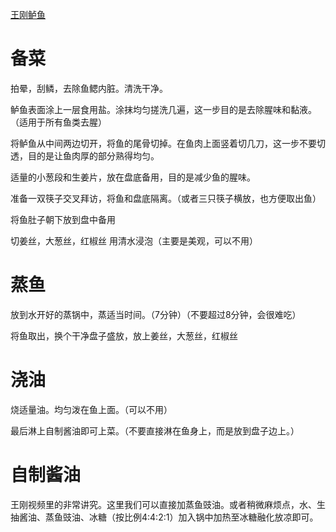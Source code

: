 [王刚鲈鱼](https://www.bilibili.com/video/BV1QU4y1j7T4/?vd_source=386bdb94ff2a430f8d22a6de9755030c)

# 备菜

拍晕，刮鳞，去除鱼鳃内脏。清洗干净。

鲈鱼表面涂上一层食用盐。涂抹均匀搓洗几遍，这一步目的是去除腥味和黏液。（适用于所有鱼类去腥）

将鲈鱼从中间两边切开，将鱼的尾骨切掉。在鱼肉上面竖着切几刀，这一步不要切透，目的是让鱼肉厚的部分熟得均匀。

适量的小葱段和生姜片，放在盘底备用，目的是减少鱼的腥味。

准备一双筷子交叉拜访，将鱼和盘底隔离。（或者三只筷子横放，也方便取出鱼）

将鱼肚子朝下放到盘中备用

切姜丝，大葱丝，红椒丝 用清水浸泡（主要是美观，可以不用）

# 蒸鱼

放到水开好的蒸锅中，蒸适当时间。（7分钟）（不要超过8分钟，会很难吃）

将鱼取出，换个干净盘子盛放，放上姜丝，大葱丝，红椒丝

# 浇油

烧适量油。均匀泼在鱼上面。（可以不用）

最后淋上自制酱油即可上菜。（不要直接淋在鱼身上，而是放到盘子边上。）

# 自制酱油

王刚视频里的非常讲究。这里我们可以直接加蒸鱼豉油。或者稍微麻烦点，水、生抽酱油、蒸鱼豉油、冰糖（按比例4:4:2:1）加入锅中加热至冰糖融化放凉即可。
